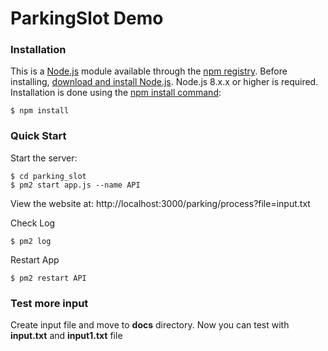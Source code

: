 ﻿# ParkingSlot Demo

### Installation
This is a [Node.js](https://nodejs.org/en/) module available through the [npm registry](https://www.npmjs.com/).
Before installing, [download and install Node.js](https://nodejs.org/en/download/). Node.js 8.x.x or higher is required.
Installation is done using the [npm install command](https://docs.npmjs.com/getting-started/installing-npm-packages-locally):
```
$ npm install
```

### Quick Start
Start the server:
```
$ cd parking_slot
$ pm2 start app.js --name API
```
View the website at: http://localhost:3000/parking/process?file=input.txt

Check Log
```
$ pm2 log
```

Restart App
```
$ pm2 restart API
```

### Test more input
Create input file and move to **docs** directory. 
Now you can test with **input.txt** and **input1.txt** file


